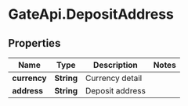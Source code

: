 # GateApi.DepositAddress

## Properties
Name | Type | Description | Notes
------------ | ------------- | ------------- | -------------
**currency** | **String** | Currency detail | 
**address** | **String** | Deposit address | 


